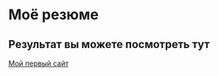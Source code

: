 # Моё резюме

## Результат вы можете посмотреть тут

[Мой первый сайт](https://dara02.github.io/resume/)
